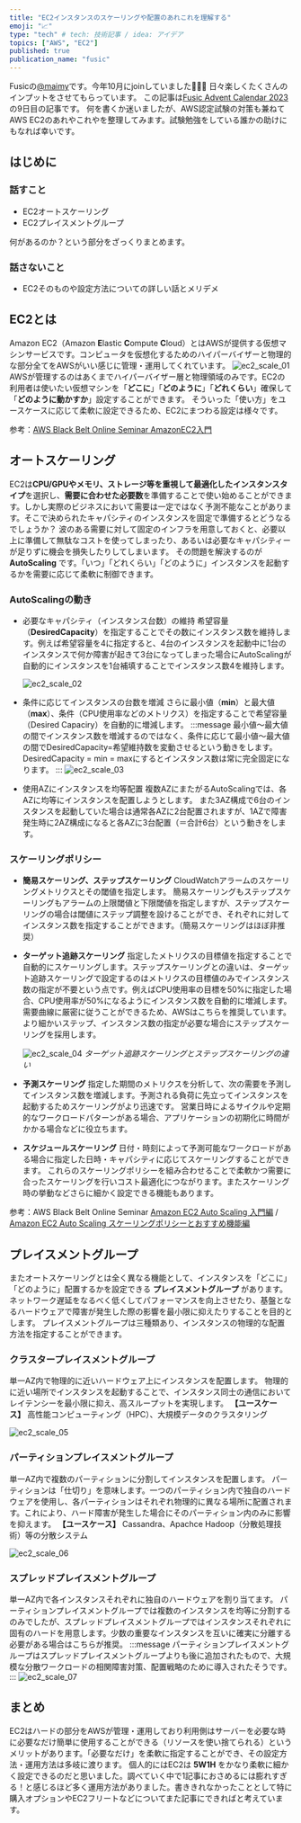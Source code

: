 ```yaml
---
title: "EC2インスタンスのスケーリングや配置のあれこれを理解する"
emoji: "📈"
type: "tech" # tech: 技術記事 / idea: アイデア
topics: ["AWS", "EC2"]
published: true
publication_name: "fusic"
---
```

Fusicの[@maimy](https://twitter.com/myy___my)です。今年10月にjoinしていました🙋🏻‍♀️
日々楽しくたくさんのインプットをさせてもらっています。
この記事は[Fusic Advent Calendar 2023](https://qiita.com/advent-calendar/2023/fusic)の9日目の記事です。
何を書くか迷いましたが、AWS認定試験の対策も兼ねてAWS EC2のあれやこれやを整理してみます。試験勉強をしている誰かの助けにもなれば幸いです。
## はじめに
### 話すこと
- EC2オートスケーリング
- EC2プレイスメントグループ

何があるのか？という部分をざっくりまとめます。

### 話さないこと
- EC2そのものや設定方法についての詳しい話とメリデメ

## EC2とは
Amazon EC2（Amazon **E**lastic **C**ompute **C**loud）とはAWSが提供する仮想マシンサービスです。コンピュータを仮想化するためのハイパーバイザーと物理的な部分全てをAWSがいい感じに管理・運用してくれています。
![ec2_scale_01](/images/20231209_ec2_scale_01.png)
AWSが管理するのはあくまでハイパーバイザー層と物理領域のみです。EC2の利用者は使いたい仮想マシンを「**どこに**」「**どのように**」「**どれくらい**」確保して「**どのように動かすか**」設定することができます。
そういった「使い方」をユースケースに応じて柔軟に設定できるため、EC2にまつわる設定は様々です。

参考：[AWS Black Belt Online Seminar AmazonEC2入門](https://pages.awscloud.com/rs/112-TZM-766/images/202111_AWS_Black_Belt_AWS_EC2_introduction.pdf)

## オートスケーリング
EC2は**CPU/GPUやメモリ、ストレージ等を重視して最適化したインスタンスタイプ**を選択し、**需要に合わせた必要数**を準備することで使い始めることができます。しかし実際のビジネスにおいて需要は一定ではなく予測不能なことがあります。そこで決められたキャパシティのインスタンスを固定で準備するとどうなるでしょうか？
波のある需要に対して固定のインフラを用意しておくと、必要以上に準備して無駄なコストを使ってしまったり、あるいは必要なキャパシティーが足りずに機会を損失したりしてしまいます。
その問題を解決するのが **AutoScaling** です。「いつ」「どれくらい」「どのように」インスタンスを起動するかを需要に応じて柔軟に制御できます。

### AutoScalingの動き
- 必要なキャパシティ（インスタンス台数）の維持
希望容量（**DesiredCapacity**）を指定することでその数にインスタンス数を維持します。例えば希望容量を4に指定すると、4台のインスタンスを起動中に1台のインスタンスで何か障害が起きて3台になってしまった場合にAutoScalingが自動的にインスタンスを1台補填することでインスタンス数4を維持します。
    
    ![ec2_scale_02](/images/20231209_ec2_scale_02.png)
    
- 条件に応じてインスタンスの台数を増減
さらに最小値（**min**）と最大値（**max**）、条件（CPU使用率などのメトリクス）を指定することで希望容量（Desired Capaciry）を自動的に増減します。
    :::message
    最小値〜最大値の間でインスタンス数を増減するのではなく、条件に応じて最小値〜最大値の間でDesiredCapacity=希望維持数を変動させるという動きをします。DesiredCapacity = min = maxにするとインスタンス数は常に完全固定になります。
    :::
    ![ec2_scale_03](/images/20231209_ec2_scale_03.png)
    
- 使用AZにインスタンスを均等配置
複数AZにまたがるAutoScalingでは、各AZに均等にインスタンスを配置しようとします。
また3AZ構成で6台のインスタンスを起動していた場合は通常各AZに2台配置されますが、1AZで障害発生時に2AZ構成になると各AZに3台配置（＝合計6台）という動きをします。

### スケーリングポリシー
- **簡易スケーリング、ステップスケーリング**
CloudWatchアラームのスケーリングメトリクスとその閾値を指定します。
簡易スケーリングもステップスケーリングもアラームの上限閾値と下限閾値を指定しますが、ステップスケーリングの場合は閾値にステップ調整を設けることができ、それぞれに対してインスタンス数を指定することができます。（簡易スケーリングはほぼ非推奨）
- **ターゲット追跡スケーリング**
指定したメトリクスの目標値を指定することで自動的にスケーリングします。ステップスケーリングとの違いは、ターゲット追跡スケーリングで設定するのはメトリクスの目標値のみでインスタンス数の指定が不要という点です。例えばCPU使用率の目標を50%に指定した場合、CPU使用率が50%になるようにインスタンス数を自動的に増減します。
需要曲線に厳密に従うことができるため、AWSはこちらを推奨しています。
より細かいステップ、インスタンス数の指定が必要な場合にステップスケーリングを採用します。
    
    ![ec2_scale_04](/images/20231209_ec2_scale_04.png)
    *ターゲット追跡スケーリングとステップスケーリングの違い*
    
- **予測スケーリング**
指定した期間のメトリクスを分析して、次の需要を予測してインスタンス数を増減します。予測される負荷に先立ってインスタンスを起動するためスケーリングがより迅速です。
営業日時によるサイクルや定期的なワークロードパターンがある場合、アプリケーションの初期化に時間がかかる場合などに役立ちます。
- **スケジュールスケーリング**
日付・時刻によって予測可能なワークロードがある場合に指定した日時・キャパシティに応じてスケーリングすることができます。
これらのスケーリングポリシーを組み合わせることで柔軟かつ需要に合ったスケーリングを行いコスト最適化につながります。またスケーリング時の挙動などさらに細かく設定できる機能もあります。

参考：AWS Black Belt Online Seminar [Amazon EC2 Auto Scaling 入門編](https://pages.awscloud.com/rs/112-TZM-766/images/AWS-Black-Belt_2023_Amazon-EC2-Auto-Scaling-basics_0430_v1.pdf) / [Amazon EC2 Auto Scaling スケーリングポリシーとおすすめ機能編](https://pages.awscloud.com/rs/112-TZM-766/images/AWS-Black-Belt_2023_Amazon-EC2-Auto-Scaling-scaling_1031_v1.pdf)

## プレイスメントグループ
またオートスケーリングとは全く異なる機能として、インスタンスを「どこに」「どのように」配置するかを設定できる **プレイスメントグループ** があります。
ネットワーク遅延をなるべく低くしてパフォーマンスを向上させたり、基盤となるハードウェアで障害が発生した際の影響を最小限に抑えたりすることを目的とします。
プレイスメントグループは三種類あり、インスタンスの物理的な配置方法を指定することができます。

### クラスタープレイスメントグループ
単一AZ内で物理的に近いハードウェア上にインスタンスを配置します。
物理的に近い場所でインスタンスを起動することで、インスタンス同士の通信においてレイテンシーを最小限に抑え、高スループットを実現します。
**【ユースケース】** 高性能コンピューティング（HPC）、大規模データのクラスタリング

![ec2_scale_05](/images/20231209_ec2_scale_05.png)

### パーティションプレイスメントグループ
単一AZ内で複数のパーティションに分割してインスタンスを配置します。
パーティションは「仕切り」を意味します。一つのパーティション内で独自のハードウェアを使用し、各パーティションはそれぞれ物理的に異なる場所に配置されます。これにより、ハード障害が発生した場合にそのパーティション内のみに影響を抑えます。
**【ユースケース】** Cassandra、Apachce Hadoop（分散処理技術）等の分散システム

![ec2_scale_06](/images/20231209_ec2_scale_06.png)

### スプレッドプレイスメントグループ
単一AZ内で各インスタンスそれぞれに独自のハードウェアを割り当てます。
パーティションプレイスメントグループでは複数のインスタンスを均等に分割するのみでしたが、スプレッドプレイスメントグループではインスタンスそれぞれに固有のハードを用意します。少数の重要なインスタンスを互いに確実に分離する必要がある場合はこちらが推奨。
:::message
パーティションプレイスメントグループはスプレッドプレイスメントグループよりも後に追加されたもので、大規模な分散ワークロードの相関障害対策、配置戦略のために導入されたそうです。
:::
![ec2_scale_07](/images/20231209_ec2_scale_07.png)

## まとめ
EC2はハードの部分をAWSが管理・運用しており利用側はサーバーを必要な時に必要なだけ簡単に使用することができる（リソースを使い捨てられる）というメリットがあります。「必要なだけ」を柔軟に指定することができ、その設定方法・運用方法は多岐に渡ります。
個人的にはEC2は **5W1H** をかなり柔軟に細かく設定できるのだと思いました。調べていく中で1記事におさめるには膨れすぎる！と感じるほど多く運用方法がありました。書ききれなかったこととして特に購入オプションやEC2フリートなどについてまた記事にできればと考えています。
